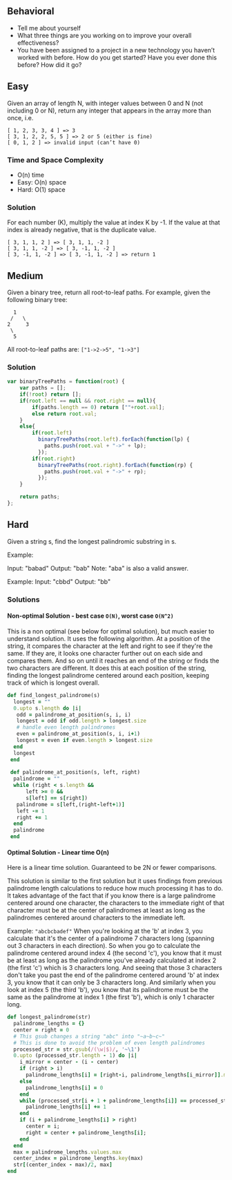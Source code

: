 ## Behavioral

* Tell me about yourself
* What three things are you working on to improve your overall effectiveness?
* You have been assigned to a project in a new technology you haven’t worked with before. How do you get started? Have you ever done this before? How did it go?

## Easy

Given an array of length N, with integer values between 0 and N (not including 0 or N), return any integer that appears in the array more than once, i.e. 

```
[ 1, 2, 3, 3, 4 ] => 3
[ 3, 1, 2, 2, 5, 5 ] => 2 or 5 (either is fine)
[ 0, 1, 2 ] => invalid input (can’t have 0)
```
### Time and Space Complexity

* O(n) time
* Easy: O(n) space
* Hard: O(1) space

### Solution

For each number (K), multiply the value at index K by -1. If the value at that index is already negative, that is the duplicate value.

```
[ 3, 1, 1, 2 ] => [ 3, 1, 1, -2 ]
[ 3, 1, 1, -2 ] => [ 3, -1, 1, -2 ]
[ 3, -1, 1, -2 ] => [ 3, -1, 1, -2 ] => return 1
```

## Medium

Given a binary tree, return all root-to-leaf paths.
For example, given the following binary tree:

```
  1
 /   \
2     3
 \
  5
```

All root-to-leaf paths are: ```["1->2->5", "1->3"]```

### Solution

```javascript
var binaryTreePaths = function(root) {
    var paths = [];
    if(!root) return [];
    if(root.left == null && root.right == null){
        if(paths.length == 0) return [""+root.val];
        else return root.val;
    } 
    else{
        if(root.left) 
          binaryTreePaths(root.left).forEach(function(lp) {
            paths.push(root.val + "->" + lp);
          });
        if(root.right) 
          binaryTreePaths(root.right).forEach(function(rp) {
            paths.push(root.val + "->" + rp);
          });
    }

    return paths;
};
```

## Hard

Given a string s, find the longest palindromic substring in s.

Example:

Input: "babad"
Output: "bab"
Note: "aba" is also a valid answer.

Example:
Input: "cbbd"
Output: "bb"

### Solutions

#### Non-optimal Solution - best case ```O(N)```, worst case ```O(N^2)```

This is a non optimal (see below for optimal solution), but much easier to understand solution.
It uses the following algorithm. At a position of the string, it compares the character at the left and right to see if they're the same. If they are, it looks one character further out on each side and compares them. And so on until it reaches an end of the string or finds the two characters are different. 
It does this at each position of the string, finding the longest palindrome centered around each position, keeping track of which is longest overall.

```ruby
def find_longest_palindrome(s)  
  longest = ""  
  0.upto s.length do |i|  
   odd = palindrome_at_position(s, i, i)  
   longest = odd if odd.length > longest.size  
   # handle even length palindromes  
   even = palindrome_at_position(s, i, i+1)  
   longest = even if even.length > longest.size  
  end  
  longest  
 end
 
 def palindrome_at_position(s, left, right)  
  palindrome = ""  
  while (right < s.length &&  
      left >= 0 &&  
      s[left] == s[right])  
   palindrome = s[left,(right-left+1)]  
   left -= 1  
   right += 1  
  end  
  palindrome   
 end  
```

#### Optimal Solution - Linear time O(n)

Here is a linear time solution. Guaranteed to be 2N or fewer comparisons.

This solution is similar to the first solution but it uses findings from previous palindrome length calculations to reduce how much processing it has to do.
It takes advantage of the fact that if you know there is a large palindrome centered around one character, the characters to the immediate right of that character must be at the center of palindromes at least as long as the palindromes centered around characters to the immediate left.

Example: ```"abcbcbadef"```
When you're looking at the 'b' at index 3, you calculate that it's the center of a palindrome 7 characters long (spanning out 3 characters in each direction). So when you go to calculate the palindrome centered around index 4 (the second 'c'), you know that it must be at least as long as the palindrome you've already calculated at index 2 (the first 'c') which is 3 characters long. 
And seeing that those 3 characters don't take you past the end of the palindrome centered around 'b' at index 3, you know that it can only be 3 characters long. And similarly when you look at index 5 (the third 'b'), you know that its palindrome must be the same as the palindrome at index 1 (the first 'b'), which is only 1 character long.

```ruby
def longest_palindrome(str)  
  palindrome_lengths = {}  
  center = right = 0  
  # This gsub changes a string "abc" into "~a~b~c~" 
  # This is done to avoid the problem of even length palindromes    
  processed_str = str.gsub(/(\w|$)/, '~\1')  
  0.upto (processed_str.length - 1) do |i|  
    i_mirror = center - (i - center)  
    if (right > i)  
      palindrome_lengths[i] = [right-i, palindrome_lengths[i_mirror]].min  
    else  
      palindrome_lengths[i] = 0  
    end
    while (processed_str[i + 1 + palindrome_lengths[i]] == processed_str[i - 1 - palindrome_lengths[i]])
      palindrome_lengths[i] += 1
    end
    if (i + palindrome_lengths[i] > right)  
      center = i;  
      right = center + palindrome_lengths[i];  
    end  
  end  
  max = palindrome_lengths.values.max  
  center_index = palindrome_lengths.key(max)  
  str[(center_index - max)/2, max]  
end
```
